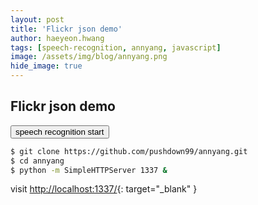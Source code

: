 ```yaml
---
layout: post
title: 'Flickr json demo' 
author: haeyeon.hwang
tags: [speech-recognition, annyang, javascript]
image: /assets/img/blog/annyang.png
hide_image: true
---
```


## **Flickr json demo**

<div class='flickr-json-demo-block container'>
  <div class='flickr-json-demo'></div>
</div>
<button class="flickr-json-demo-btn">speech recognition start</button>

~~~bash
$ git clone https://github.com/pushdown99/annyang.git
$ cd annyang
$ python -m SimpleHTTPServer 1337 &
~~~

visit [http://localhost:1337/](http://localhost:1337/){: target="_blank" } 
